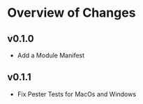 # Overview of Changes

## v0.1.0

- Add a Module Manifest

## v0.1.1

- Fix Pester Tests for MacOs and Windows